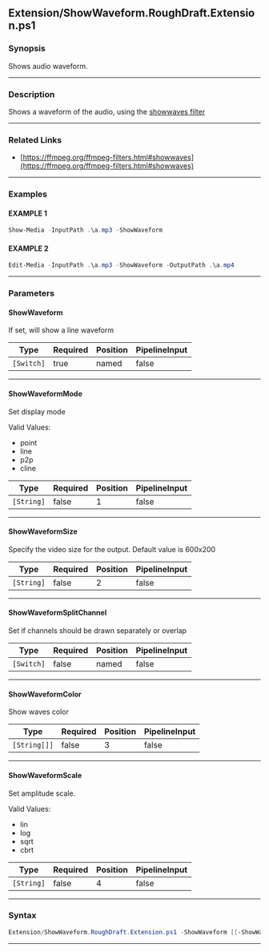 
Extension/ShowWaveform.RoughDraft.Extension.ps1
-----------------------------------------------
### Synopsis
Shows audio waveform.

---
### Description

Shows a waveform of the audio, using the [showwaves filter](https://ffmpeg.org/ffmpeg-filters.html#showwaves)

---
### Related Links
* [https://ffmpeg.org/ffmpeg-filters.html#showwaves](https://ffmpeg.org/ffmpeg-filters.html#showwaves)



---
### Examples
#### EXAMPLE 1
```PowerShell
Show-Media -InputPath .\a.mp3 -ShowWaveform
```

#### EXAMPLE 2
```PowerShell
Edit-Media -InputPath .\a.mp3 -ShowWaveform -OutputPath .\a.mp4
```

---
### Parameters
#### **ShowWaveform**

If set, will show a line waveform






|Type      |Required|Position|PipelineInput|
|----------|--------|--------|-------------|
|`[Switch]`|true    |named   |false        |



---
#### **ShowWaveformMode**

Set display mode



Valid Values:

* point
* line
* p2p
* cline






|Type      |Required|Position|PipelineInput|
|----------|--------|--------|-------------|
|`[String]`|false   |1       |false        |



---
#### **ShowWaveformSize**

Specify the video size for the output.  Default value is 600x200






|Type      |Required|Position|PipelineInput|
|----------|--------|--------|-------------|
|`[String]`|false   |2       |false        |



---
#### **ShowWaveformSplitChannel**

Set if channels should be drawn separately or overlap






|Type      |Required|Position|PipelineInput|
|----------|--------|--------|-------------|
|`[Switch]`|false   |named   |false        |



---
#### **ShowWaveformColor**

Show waves color






|Type        |Required|Position|PipelineInput|
|------------|--------|--------|-------------|
|`[String[]]`|false   |3       |false        |



---
#### **ShowWaveformScale**

Set amplitude scale.



Valid Values:

* lin
* log
* sqrt
* cbrt






|Type      |Required|Position|PipelineInput|
|----------|--------|--------|-------------|
|`[String]`|false   |4       |false        |



---
### Syntax
```PowerShell
Extension/ShowWaveform.RoughDraft.Extension.ps1 -ShowWaveform [[-ShowWaveformMode] <String>] [[-ShowWaveformSize] <String>] [-ShowWaveformSplitChannel] [[-ShowWaveformColor] <String[]>] [[-ShowWaveformScale] <String>] [<CommonParameters>]
```
---




